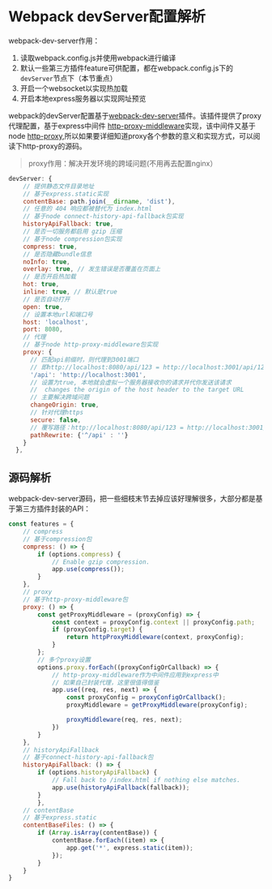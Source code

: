 
# Webpack devServer配置解析

webpack-dev-server作用：
1. 读取webpack.config.js并使用webpack进行编译
2. 默认一些第三方插件feature可供配置，都在webpack.config.js下的`devServer`节点下（本节重点）
3. 开启一个websocket以实现热加载
4. 开启本地express服务器以实现网址预览

webpack的devServer配置基于[webpack-dev-server](https://github.com/webpack/webpack-dev-server)插件。该插件提供了proxy代理配置，基于express中间件 [http-proxy-middleware](https://github.com/chimurai/http-proxy-middleware)实现，该中间件又基于node [http-proxy](https://github.com/nodejitsu/node-http-proxy),所以如果要详细知道proxy各个参数的意义和实现方式，可以阅读下http-proxy的源码。

> proxy作用：解决开发环境的跨域问题(不用再去配置nginx）

``` js
devServer: {
    // 提供静态文件目录地址
    // 基于express.static实现
    contentBase: path.join(__dirname, 'dist'),
    // 任意的 404 响应都被替代为 index.html
    // 基于node connect-history-api-fallback包实现
    historyApiFallback: true,
    // 是否一切服务都启用 gzip 压缩
    // 基于node compression包实现
    compress: true,
    // 是否隐藏bundle信息
    noInfo: true,
    overlay: true, // 发生错误是否覆盖在页面上
    // 是否开启热加载
    hot: true,
    inline: true, // 默认是true
    // 是否自动打开
    open: true,
    // 设置本地url和端口号
    host: 'localhost',
    port: 8080,
    // 代理
    // 基于node http-proxy-middleware包实现
    proxy: {
      // 匹配api前缀时，则代理到3001端口
      // 即http://localhost:8080/api/123 = http://localhost:3001/api/123
      '/api': 'http://localhost:3001',
      // 设置为true, 本地就会虚拟一个服务器接收你的请求并代你发送该请求
      //  changes the origin of the host header to the target URL
      // 主要解决跨域问题
      changeOrigin: true,
      // 针对代理https
      secure: false,
      // 覆写路径：http://localhost:8080/api/123 = http://localhost:3001/123
      pathRewrite: {'^/api' : ''}
    }
  },
```

## 源码解析

webpack-dev-server源码，把一些细枝末节去掉应该好理解很多，大部分都是基于第三方插件封装的API：
``` js
const features = {
    // compress
    // 基于compression包
    compress: () => {
        if (options.compress) {
            // Enable gzip compression.
            app.use(compress());
        }
    },
    // proxy
    // 基于http-proxy-middleware包
    proxy: () => {
        const getProxyMiddleware = (proxyConfig) => {
            const context = proxyConfig.context || proxyConfig.path;
            if (proxyConfig.target) {
                return httpProxyMiddleware(context, proxyConfig);
            }
        };
        // 多个proxy设置
        options.proxy.forEach((proxyConfigOrCallback) => {
            // http-proxy-middleware作为中间件应用到express中
            // 如果自己封装代理，这里很值得借鉴
            app.use((req, res, next) => {
                const proxyConfig = proxyConfigOrCallback();
                proxyMiddleware = getProxyMiddleware(proxyConfig);

                proxyMiddleware(req, res, next);
            })
        }
    },
    // historyApiFallback
    // 基于connect-history-api-fallback包
    historyApiFallback: () => {
        if (options.historyApiFallback) {
            // Fall back to /index.html if nothing else matches.
            app.use(historyApiFallback(fallback));
        }
        },
    // contentBase
    // 基于express.static
    contentBaseFiles: () => {
        if (Array.isArray(contentBase)) {
            contentBase.forEach((item) => {
                app.get('*', express.static(item));
            });
        }
    }
}
```
